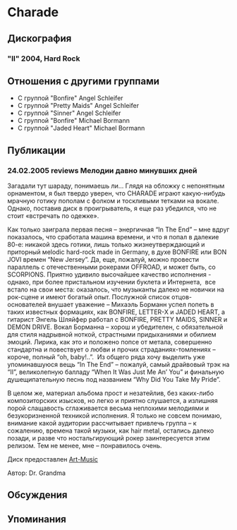 # Charade



## Дискография

### "II" 2004, Hard Rock




## Отношения с другими группами

* C группой "Bonfire" Angel Schleifer
* C группой "Pretty Maids" Angel Schleifer
* C группой "Sinner" Angel Schleifer
* C группой "Bonfire" Michael Bormann
* C группой "Jaded Heart" Michael Bormann

## Публикации

### 24.02.2005 reviews Мелодии давно минувших дней

<P>Загадали тут шараду, понимаешь ли… Глядя на обложку с непонятным орнаментом, я был твердо уверен, что CHARADE играют какую-нибудь мрачную готику пополам с фолком и тоскливыми тетками на вокале. Однако, поставив диск в проигрыватель, я еще раз убедился, что не стоит «встречать по одежке». </P>
<P>Как только заиграла первая песня – энергичная “In The End” – мне вдруг показалось, что сработала машина времени, и что я попал в далекие 80-е: никакой здесь готики, лишь только жизнеутверждающий и приторный мelodic hard-rock made in Germany, в духе BONFIRE или BON JOVI времен “New Jersey”. Да, еще, пожалуй, можно провести параллель с отечественными рокерами OFFROAD, и может быть, со SCORPIONS. Приятно удивило высочайшее качество исполнения - однако, при более пристальном изучении буклета и Интернета,&nbsp; все встало на свои места: оказалось, что музыканты далеко не новички на рок-сцене и имеют богатый опыт. Послужной список отцов-основателей внушает уважение – Михаэль Борманн успел попеть в таких известных формациях, как BONFIRE, LETTER-X и JADED HEART, а гитарист Энгель Шляйфер работал с BONFIRE, PRETTY MAIDS, SINNER и DEMON DRIVE. Вокал Борманна – хорош и убедителен, с обязательной для стиля надрывной ноткой, страстными придыханиями и обилием эмоций. Лирика, как это и положено попсе от метала, совершенно стандартна и повествует о любви и прочих страданиях-томлениях – короче, полный “oh, baby!..”.&nbsp; Из общего ряда хочу выделить уже упоминавшуюся вещь “In The End” – пожалуй, самый драйвовый трэк на “II”, великолепную балладу “When It Was Just Me An’ You” и финальную душещипательную песнь под названием “Why Did You Take My Pride”.&nbsp; </P>
<P>В целом же, материал альбома прост и незатейлив, без каких-либо композиторских изысков, но легко и приятно слушается, а излишняя порой слащавость сглаживается весьма неплохими мелодиями и безукоризненной техникой исполнения. Я только не совсем понимаю, внимание какой аудитории рассчитывает привлечь группа – к сожалению, времена такой музыки, как hair metal, остались далеко позади, и разве что ностальгирующий рокер заинтересуется этим релизом. Тем не менее, мне – понравилось очень.</P>
<P>Диск предоставлен <A href="http://www.artmusic-group.ru/">Art-Music</A></P>
Автор: Dr. Grandma


## Обсуждения


## Упоминания

